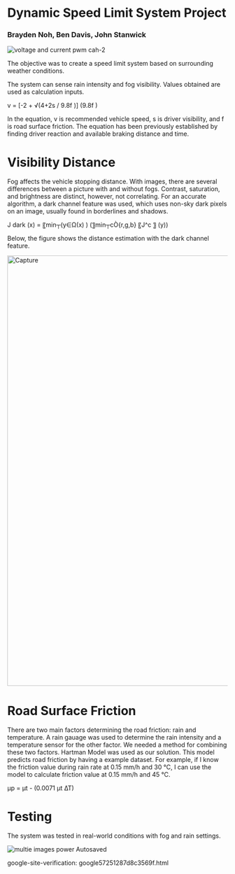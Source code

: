 # Dynamic Speed Limit System Project
### Brayden Noh, Ben Davis, John Stanwick

![voltage and current pwm cah-2](https://user-images.githubusercontent.com/67966231/87812799-5e063900-c826-11ea-81d8-7fae5194df47.jpg)

The objective was to create a speed limit system based on surrounding weather conditions. 

The system can sense rain intensity and fog visibility. Values obtained are used as calculation inputs. 

v = [-2 + √(4+2s / 9.8f )] (9.8f ) 

In the equation, v is recommended vehicle speed, s is driver visibility, and f is road surface friction. The equation has been previously established by finding driver reaction and available braking distance and time. 

# Visibility Distance

Fog affects the vehicle stopping distance. With images, there are several differences between a picture with and without fogs. Contrast, saturation, and brightness are distinct, however, not correlating. For an accurate algorithm, a dark channel feature was used, which uses non-sky dark pixels on an image, usually found in borderlines and shadows.

J dark (x) = 〖min┬(y∈Ω(x) ) (〗⁡min┬cÒ{r,g,b} ⁡〖J^c 〗  (y))	

Below, the figure shows the distance estimation with the dark channel feature. 

<img width="984" alt="Capture" src="https://user-images.githubusercontent.com/67966231/87812593-0f589f00-c826-11ea-820c-242922b97fb6.PNG">

# Road Surface Friction

There are two main factors determining the road friction: rain and temperature. A rain gauage was used to determine the rain intensity and a temperature sensor for the other factor. We needed a method for combining these two factors. Hartman Model was used as our solution. This model  predicts road friction by having a example dataset. For example, if I know the friction value during rain rate at 0.15 mm/h and 30 °C, I can use the model to calculate friction value at 0.15 mm/h and 45 °C.

µp = µt - (0.0071 µt ∆T)

# Testing

The system was tested in real-world conditions with fog and rain settings. 

![multie images power  Autosaved](https://user-images.githubusercontent.com/67966231/87813335-52674200-c827-11ea-8e3b-c728d13ce22d.png)

google-site-verification: google57251287d8c3569f.html

